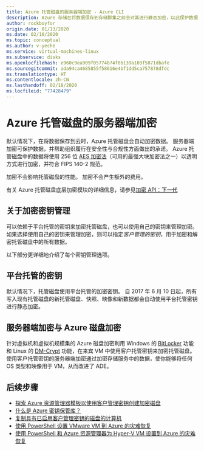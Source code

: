 ```yaml
---
title: Azure 托管磁盘的服务器端加密 - Azure CLI
description: Azure 存储在将数据保存到存储群集之前会对其进行静态加密，以此保护数据。 可以依赖于 Azure 托管的密钥来加密托管磁盘，也可以使用客户管理的密钥通过自己的密钥来管理加密。
author: rockboyfor
origin.date: 01/13/2020
ms.date: 02/10/2020
ms.topic: conceptual
ms.author: v-yeche
ms.service: virtual-machines-linux
ms.subservice: disks
ms.openlocfilehash: e960c9ea909f05774b74f0b139a103f5871dbafe
ms.sourcegitcommit: ada94ca4685855f58616e4bf1dd5ca757878dfdc
ms.translationtype: HT
ms.contentlocale: zh-CN
ms.lasthandoff: 02/18/2020
ms.locfileid: "77428479"
---
```

# <a name="server-side-encryption-of-azure-managed-disks"></a>Azure 托管磁盘的服务器端加密

默认情况下，在将数据保存到云时，Azure 托管磁盘会自动加密数据。 服务器端加密可保护数据，并帮助组织履行在安全性与合规性方面做出的承诺。 Azure 托管磁盘中的数据将使用 256 位 [AES 加密法](https://en.wikipedia.org/wiki/Advanced_Encryption_Standard)（可用的最强大块加密法之一）以透明方式进行加密，并符合 FIPS 140-2 规范。   

加密不会影响托管磁盘的性能。 加密不会产生额外的费用。

有关 Azure 托管磁盘底层加密模块的详细信息，请参见[加密 API：下一代](https://docs.microsoft.com/windows/desktop/seccng/cng-portal)

## <a name="about-encryption-key-management"></a>关于加密密钥管理

可以依赖于平台托管的密钥来加密托管磁盘，也可以使用自己的密钥来管理加密。 如果选择使用自己的密钥来管理加密，则可以指定*客户管理的密钥*，用于加密和解密托管磁盘中的所有数据。 

以下部分更详细地介绍了每个密钥管理选项。

## <a name="platform-managed-keys"></a>平台托管的密钥

默认情况下，托管磁盘使用平台托管的加密密钥。 自 2017 年 6 月 10 日起，所有写入现有托管磁盘的新托管磁盘、快照、映像和新数据都会自动使用平台托管密钥进行静态加密。 

<!--Not Avaialble on ## Customer-managed keys-->

## <a name="server-side-encryption-versus-azure-disk-encryption"></a>服务器端加密与 Azure 磁盘加密

针对虚拟机和虚拟机规模集的 Azure 磁盘加密利用 Windows 的 [BitLocker](https://docs.microsoft.com/windows/security/information-protection/bitlocker/bitlocker-overview) 功能和 Linux 的 [DM-Crypt](https://en.wikipedia.org/wiki/Dm-crypt) 功能，在来宾 VM 中使用客户托管密钥来加密托管磁盘。  使用客户托管密钥的服务器端加密通过加密存储服务中的数据，使你能够将任何 OS 类型和映像用于 VM，从而改进了 ADE。

<!--Not Available on [Azure Disk Encryption for virtual machines and virtual machine scale sets](../../security/fundamentals/azure-disk-encryption-vms-vmss.md)-->

## <a name="next-steps"></a>后续步骤

- [探索 Azure 资源管理器模板以使用客户管理密钥创建加密磁盘](https://github.com/ramankumarlive/manageddiskscmkpreview)
- [什么是 Azure 密钥保管库？](../../key-vault/key-vault-overview.md)
- [复制具有已启用客户管理密钥的磁盘的计算机](../../site-recovery/azure-to-azure-how-to-enable-replication-cmk-disks.md)
- [使用 PowerShell 设置 VMware VM 到 Azure 的灾难恢复](../../site-recovery/vmware-azure-disaster-recovery-powershell.md#replicate-vmware-vms)
- [使用 PowerShell 和 Azure 资源管理器为 Hyper-V VM 设置到 Azure 的灾难恢复](../../site-recovery/hyper-v-azure-powershell-resource-manager.md#step-7-enable-vm-protection)

<!-- Update_Description: update meta properties, wording update, update link -->